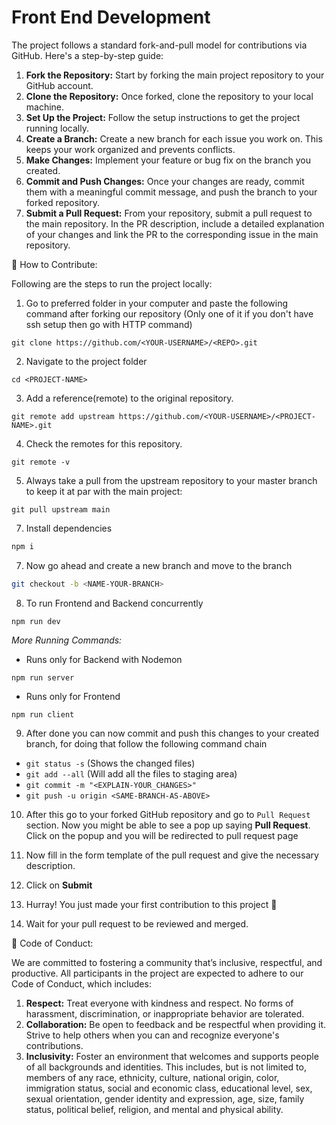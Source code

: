 # Front End Development

The project follows a standard fork-and-pull model for contributions via GitHub. Here's a step-by-step guide:

1. **Fork the Repository:** Start by forking the main project repository to your GitHub account.
2. **Clone the Repository:** Once forked, clone the repository to your local machine.
3. **Set Up the Project:** Follow the setup instructions to get the project running locally.
4. **Create a Branch:** Create a new branch for each issue you work on. This keeps your work organized and prevents conflicts.
5. **Make Changes:** Implement your feature or bug fix on the branch you created.
6. **Commit and Push Changes:** Once your changes are ready, commit them with a meaningful commit message, and push the branch to your forked repository.
7. **Submit a Pull Request:** From your repository, submit a pull request to the main repository. In the PR description, include a detailed explanation of your changes and link the PR to the corresponding issue in the main repository.

🤝 How to Contribute:

Following are the steps to run the project locally:

1.  Go to preferred folder in your computer and paste the following command after forking our repository (Only one of it if you don't have ssh setup then go with HTTP command)

```
git clone https://github.com/<YOUR-USERNAME>/<REPO>.git
```

2.  Navigate to the project folder

```
cd <PROJECT-NAME>
```

3. Add a reference(remote) to the original repository.
```
git remote add upstream https://github.com/<YOUR-USERNAME>/<PROJECT-NAME>.git
```

4. Check the remotes for this repository.
```
git remote -v
```
5. Always take a pull from the upstream repository to your master branch to keep it at par with the main project:
```
git pull upstream main
```

7.  Install dependencies

```bash
npm i 
```

7.  Now go ahead and create a new branch and move to the branch

```bash
git checkout -b <NAME-YOUR-BRANCH>
```

8.  To run Frontend and Backend concurrently
```
npm run dev
``` 

*More Running Commands:*
- Runs only for Backend with Nodemon
```
npm run server
```
- Runs only for Frontend
```
npm run client
```

9.  After done you can now commit and push this changes to your created branch, for doing that follow the following command chain

- `git status -s` (Shows the changed files)
- `git add --all` (Will add all the files to staging area)
- `git commit -m "<EXPLAIN-YOUR_CHANGES>"`
- `git push -u origin <SAME-BRANCH-AS-ABOVE>`

10.  After this go to your forked GitHub repository and go to `Pull Request` section. Now you might be able to see a pop up saying **Pull Request**. Click on the popup and you will be redirected to pull request page

11.  Now fill in the form template of the pull request and give the necessary description.

12.  Click on **Submit**

13. Hurray! You just made your first contribution to this project 🎉

14. Wait for your pull request to be reviewed and merged.

📜 Code of Conduct:

We are committed to fostering a community that’s inclusive, respectful, and productive. All participants in the project are expected to adhere to our Code of Conduct, which includes:

1. **Respect:** Treat everyone with kindness and respect. No forms of harassment, discrimination, or inappropriate behavior are tolerated.
2. **Collaboration:** Be open to feedback and be respectful when providing it. Strive to help others when you can and recognize everyone's contributions.
3. **Inclusivity:** Foster an environment that welcomes and supports people of all backgrounds and identities. This includes, but is not limited to, members of any race, ethnicity, culture, national origin, color, immigration status, social and economic class, educational level, sex, sexual orientation, gender identity and expression, age, size, family status, political belief, religion, and mental and physical ability.
